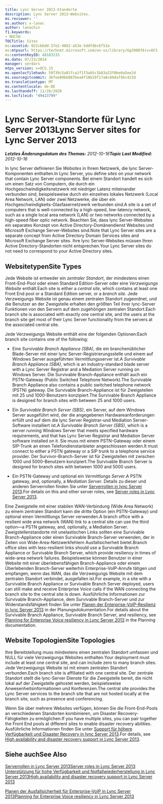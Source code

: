 ```yaml
---
title: Lync Server 2013-Standorte
description: Lync Server 2013-Websites.
ms.reviewer: ''
ms.author: v-lanac
author: lanachin
f1.keywords:
- NOCSH
TOCTitle: Sites
ms:assetid: 022cb6dd-37e2-4882-a53e-5ddfdbc6f53a
ms:mtpsurl: https://technet.microsoft.com/en-us/library/Gg398076(v=OCS.15)
ms:contentKeyID: 48183233
ms.date: 07/23/2014
manager: serdars
mtps_version: v=OCS.15
ms.openlocfilehash: 59739c5a81fca1f1f3ab5c1b83a23f0be0a5ee2d
ms.sourcegitcommit: 36fee89bb887bea4f18b19f17a8c69daf5bc423d
ms.translationtype: MT
ms.contentlocale: de-DE
ms.lasthandoff: 11/26/2020
ms.locfileid: "49423799"
---
```

# <a name="lync-server-sites-for-lync-server-2013"></a><span data-ttu-id="5bcd2-103">Lync Server-Standorte für Lync Server 2013</span><span class="sxs-lookup"><span data-stu-id="5bcd2-103">Lync Server sites for Lync Server 2013</span></span>

<div data-xmlns="http://www.w3.org/1999/xhtml">

<div class="topic" data-xmlns="http://www.w3.org/1999/xhtml" data-msxsl="urn:schemas-microsoft-com:xslt" data-cs="https://msdn.microsoft.com/">

<div data-asp="https://msdn2.microsoft.com/asp">



</div>

<div id="mainSection">

<div id="mainBody"><span data-ttu-id="5bcd2-104">

<span> </span></span><span class="sxs-lookup"><span data-stu-id="5bcd2-104">

<span> </span></span></span>

<span data-ttu-id="5bcd2-105">_**Letztes Änderungsdatum des Themas:** 2012-10-16_</span><span class="sxs-lookup"><span data-stu-id="5bcd2-105">_**Topic Last Modified:** 2012-10-16_</span></span>

<span data-ttu-id="5bcd2-106">In lync Server definieren Sie *Websites* in Ihrem Netzwerk, die lync Server-Komponenten enthalten.</span><span class="sxs-lookup"><span data-stu-id="5bcd2-106">In Lync Server, you define *sites* on your network that contain Lync Server components.</span></span> <span data-ttu-id="5bcd2-107">Bei einem Standort handelt es sich um einen Satz von Computern, die durch ein Hochgeschwindigkeitsnetzwerk mit niedriger Latenz miteinander verbunden sind, beispielsweise durch ein einzelnes lokales Netzwerk (Local Area Network, LAN) oder zwei Netzwerke, die über ein Hochgeschwindigkeits-Glasfasernetzwerk verbunden sind.</span><span class="sxs-lookup"><span data-stu-id="5bcd2-107">A site is a set of computers that is well-connected by a high-speed, low-latency network, such as a single local area network (LAN) or two networks connected by a high-speed fiber optic network.</span></span> <span data-ttu-id="5bcd2-108">Beachten Sie, dass lync Server-Websites ein separates Konzept von Active Directory-Domänendienst Websites und Microsoft Exchange Server-Websites sind.</span><span class="sxs-lookup"><span data-stu-id="5bcd2-108">Note that Lync Server sites are a separate concept from Active Directory Domain Services sites and Microsoft Exchange Server sites.</span></span> <span data-ttu-id="5bcd2-109">Ihre lync Server-Websites müssen Ihren Active Directory-Standorten nicht entsprechen.</span><span class="sxs-lookup"><span data-stu-id="5bcd2-109">Your Lync Server sites do not need to correspond to your Active Directory sites.</span></span>

<div>

## <a name="site-types"></a><span data-ttu-id="5bcd2-110">Websitetypen</span><span class="sxs-lookup"><span data-stu-id="5bcd2-110">Site Types</span></span>

<span data-ttu-id="5bcd2-111">Jede Website ist entweder ein *zentraler Standort*, der mindestens einen Front-End-Pool oder einen Standard Edition-Server oder eine *Verzweigungs Website* enthält.</span><span class="sxs-lookup"><span data-stu-id="5bcd2-111">Each site is either a *central site*, which contains at least one Front End pool or a Standard Edition server, or a *branch site*.</span></span> <span data-ttu-id="5bcd2-112">Jede Verzweigungs Website ist genau einem zentralen Standort zugeordnet, und die Benutzer an der Zweigstelle erhalten den größten Teil ihrer lync-Server Funktionen von den Servern auf dem zugehörigen zentralen Standort.</span><span class="sxs-lookup"><span data-stu-id="5bcd2-112">Each branch site is associated with exactly one central site, and the users at the branch site get most of their Lync Server functionality from the servers at the associated central site.</span></span>

<span data-ttu-id="5bcd2-113">Jede Verzweigungs Website enthält eine der folgenden Optionen:</span><span class="sxs-lookup"><span data-stu-id="5bcd2-113">Each branch site contains one of the following:</span></span>

  - <span data-ttu-id="5bcd2-114">Eine *Survivable Branch Appliance (SBA)*, die ein branchenüblicher Blade-Server mit einer lync Server-Registrierungsstelle und einem auf Windows Server ausgeführten Vermittlungsserver ist.</span><span class="sxs-lookup"><span data-stu-id="5bcd2-114">A *Survivable Branch Appliance (SBA)*, which is an industry-standard blade server with a Lync Server Registrar and a Mediation Server running on Windows Server.</span></span> <span data-ttu-id="5bcd2-115">Die Survivable Branch-Appliance enthält auch ein PSTN-Gateway (Public Switched Telephone Network).</span><span class="sxs-lookup"><span data-stu-id="5bcd2-115">The Survivable Branch Appliance also contains a public switched telephone network (PSTN) gateway.</span></span> <span data-ttu-id="5bcd2-116">Die Survivable Branch-Appliance ist für Zweigstellen mit 25 und 1000-Benutzern konzipiert.</span><span class="sxs-lookup"><span data-stu-id="5bcd2-116">The Survivable Branch Appliance is designed for branch sites with between 25 and 1000 users.</span></span>

  - <span data-ttu-id="5bcd2-117">Ein *Survivable Branch Server (SBS)*, ein Server, auf dem Windows Server ausgeführt wird, der die angegebenen Hardwareanforderungen erfüllt und auf dem die lync Server Registrar-und Mediation Server-Software installiert ist.</span><span class="sxs-lookup"><span data-stu-id="5bcd2-117">A *Survivable Branch Server (SBS)*, which is a server running Windows Server that meets specified hardware requirements, and that has Lync Server Registrar and Mediation Server software installed on it.</span></span> <span data-ttu-id="5bcd2-118">Sie muss mit einem PSTN-Gateway oder einem SIP-Trunk an einen Telefondienstanbieter angeschlossen werden.</span><span class="sxs-lookup"><span data-stu-id="5bcd2-118">It must connect to either a PSTN gateway or a SIP trunk to a telephone service provider.</span></span> <span data-ttu-id="5bcd2-119">Der Survivor-Branch-Server ist für Zweigstellen mit zwischen 1000 und 5000-Benutzern konzipiert.</span><span class="sxs-lookup"><span data-stu-id="5bcd2-119">The Survivable Branch Server is designed for branch sites with between 1000 and 5000 users.</span></span>

  - <span data-ttu-id="5bcd2-120">Ein PSTN-Gateway und optional ein *Vermittlungs Server*.</span><span class="sxs-lookup"><span data-stu-id="5bcd2-120">A PSTN gateway, and, optionally, a *Mediation Server*.</span></span> <span data-ttu-id="5bcd2-121">Details zu dieser und anderen Serverrollen finden Sie unter [Serverrollen in lync Server 2013](lync-server-2013-server-roles.md).</span><span class="sxs-lookup"><span data-stu-id="5bcd2-121">For details on this and other server roles, see [Server roles in Lync Server 2013](lync-server-2013-server-roles.md).</span></span>

<span data-ttu-id="5bcd2-122">Eine Zweigstelle mit einer stabilen WAN-Verbindung (Wide Area Network) zu einem zentralen Standort kann die dritte Option (ein PSTN-Gateway) und optional einen Vermittlungs Server verwenden.</span><span class="sxs-lookup"><span data-stu-id="5bcd2-122">A branch office with a resilient wide area network (WAN) link to a central site can use the third option—a PSTN gateway, and, optionally, a Mediation Server.</span></span> <span data-ttu-id="5bcd2-123">Zweigstellenstandorte mit unelastischen Links sollten eine Survivable Branch-Appliance oder einen Survivable Branch-Server verwenden, der in Zeiten von Wide-Area-Netzwerkfehlern Ausfallsicherheit bietet.</span><span class="sxs-lookup"><span data-stu-id="5bcd2-123">Branch office sites with less-resilient links should use a Survivable Branch Appliance or Survivable Branch Server, which provide resiliency in times of wide-area network failures.</span></span> <span data-ttu-id="5bcd2-124">Beispielsweise können Benutzer in einer Website mit einer überlebensfähigen Branch-Appliance oder einem Überlebenden Branch-Server weiterhin Enterprise-VoIP-Anrufe tätigen und empfangen, wenn das WAN, das die Verzweigungs Website mit dem zentralen Standort verbindet, ausgefallen ist.</span><span class="sxs-lookup"><span data-stu-id="5bcd2-124">For example, in a site with a Survivable Branch Appliance or Survivable Branch Server deployed, users can still make and receive Enterprise Voice calls if the WAN connecting the branch site to the central site is down.</span></span> <span data-ttu-id="5bcd2-125">Ausführliche Informationen zur Survivable Branch-Appliance, dem Survivable Branch-Server und zur Widerstandsfähigkeit finden Sie unter [Planen der Enterprise-VoIP-Resilienz in lync Server 2013](lync-server-2013-planning-for-enterprise-voice-resiliency.md) in der Planungsdokumentation.</span><span class="sxs-lookup"><span data-stu-id="5bcd2-125">For details about the Survivable Branch Appliance, Survivable Branch Server, and resiliency, see [Planning for Enterprise Voice resiliency in Lync Server 2013](lync-server-2013-planning-for-enterprise-voice-resiliency.md) in the Planning documentation.</span></span>

</div>

<div>

## <a name="site-topologies"></a><span data-ttu-id="5bcd2-126">Website Topologien</span><span class="sxs-lookup"><span data-stu-id="5bcd2-126">Site Topologies</span></span>

<span data-ttu-id="5bcd2-127">Ihre Bereitstellung muss mindestens einen zentralen Standort umfassen und NULL für viele Verzweigungs Websites enthalten.</span><span class="sxs-lookup"><span data-stu-id="5bcd2-127">Your deployment must include at least one central site, and can include zero to many branch sites.</span></span> <span data-ttu-id="5bcd2-128">Jede Verzweigungs Website ist mit einem zentralen Standort verbunden.</span><span class="sxs-lookup"><span data-stu-id="5bcd2-128">Each branch site is affiliated with one central site.</span></span> <span data-ttu-id="5bcd2-129">Der zentrale Standort stellt die lync-Server Dienste für die Zweigstelle bereit, die nicht lokal auf der Zweigstelle gehostet werden, beispielsweise Anwesenheitsinformationen und Konferenzen.</span><span class="sxs-lookup"><span data-stu-id="5bcd2-129">The central site provides the Lync Server services to the branch site that are not hosted locally at the branch site, such as presence and conferencing.</span></span>

<span data-ttu-id="5bcd2-130">Wenn Sie über mehrere Websites verfügen, können Sie die Front-End-Pools an verschiedenen Standorten kombinieren, um Disaster Recovery-Fähigkeiten zu ermöglichen.</span><span class="sxs-lookup"><span data-stu-id="5bcd2-130">If you have multiple sites, you can pair together the Front End pools at different sites to enable disaster recovery abilities.</span></span> <span data-ttu-id="5bcd2-131">Ausführliche Informationen finden Sie unter [Support für höhere Verfügbarkeit und Disaster Recovery in lync Server 2013](lync-server-2013-high-availability-and-disaster-recovery-support.md).</span><span class="sxs-lookup"><span data-stu-id="5bcd2-131">For details, see [High availability and disaster recovery support in Lync Server 2013](lync-server-2013-high-availability-and-disaster-recovery-support.md).</span></span>

</div>

<div>

## <a name="see-also"></a><span data-ttu-id="5bcd2-132">Siehe auch</span><span class="sxs-lookup"><span data-stu-id="5bcd2-132">See Also</span></span>


[<span data-ttu-id="5bcd2-133">Serverrollen in Lync Server 2013</span><span class="sxs-lookup"><span data-stu-id="5bcd2-133">Server roles in Lync Server 2013</span></span>](lync-server-2013-server-roles.md)  
[<span data-ttu-id="5bcd2-134">Unterstützung für hohe Verfügbarkeit und Notfallwiederherstellung in Lync Server 2013</span><span class="sxs-lookup"><span data-stu-id="5bcd2-134">High availability and disaster recovery support in Lync Server 2013</span></span>](lync-server-2013-high-availability-and-disaster-recovery-support.md)  


[<span data-ttu-id="5bcd2-135">Planen der Ausfallsicherheit für Enterprise-VoIP in Lync Server 2013</span><span class="sxs-lookup"><span data-stu-id="5bcd2-135">Planning for Enterprise Voice resiliency in Lync Server 2013</span></span>](lync-server-2013-planning-for-enterprise-voice-resiliency.md)  
  

<span data-ttu-id="5bcd2-136"></div>

</div>

<span> </span>

</div>

</div>

</span><span class="sxs-lookup"><span data-stu-id="5bcd2-136"></div>

</div>

<span> </span>

</div>

</div>

</span></span></div>

